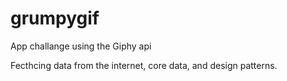 # grumpygif

App challange using the Giphy api

Fecthcing data from the internet, core data, and design patterns.
